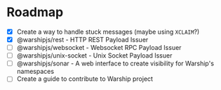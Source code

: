 # Roadmap

- [x] Create a way to handle stuck messages (maybe using `XCLAIM`?)
- [x] @warshipjs/rest - HTTP REST Payload Issuer
- [ ] @warshipjs/websocket - Websocket RPC Payload Issuer
- [ ] @warshipjs/unix-socket - Unix Socket Payload Issuer
- [ ] @warshipjs/sonar - A web interface to create visibility for Warship's namespaces
- [ ] Create a guide to contribute to Warship project